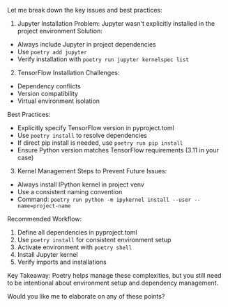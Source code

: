 Let me break down the key issues and best practices:

1. Jupyter Installation
Problem: Jupyter wasn't explicitly installed in the project environment
Solution: 
- Always include Jupyter in project dependencies
- Use `poetry add jupyter` 
- Verify installation with `poetry run jupyter kernelspec list`

2. TensorFlow Installation
Challenges:
- Dependency conflicts
- Version compatibility
- Virtual environment isolation

Best Practices:
- Explicitly specify TensorFlow version in pyproject.toml
- Use `poetry install` to resolve dependencies
- If direct pip install is needed, use `poetry run pip install`
- Ensure Python version matches TensorFlow requirements (3.11 in your case)

3. Kernel Management
Steps to Prevent Future Issues:
- Always install IPython kernel in project venv
- Use a consistent naming convention
- Command: `poetry run python -m ipykernel install --user --name=project-name`

Recommended Workflow:
1. Define all dependencies in pyproject.toml
2. Use `poetry install` for consistent environment setup
3. Activate environment with `poetry shell`
4. Install Jupyter kernel
5. Verify imports and installations

Key Takeaway: Poetry helps manage these complexities, but you still need to be intentional about environment setup and dependency management.

Would you like me to elaborate on any of these points?